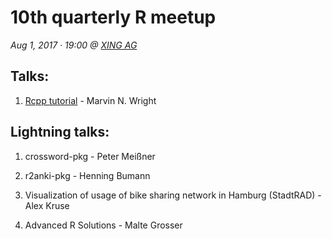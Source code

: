 # 10th quarterly R meetup

*Aug 1, 2017 · 19:00 @ [XING AG](http://xing.com)*

## Talks:

1. [Rcpp tutorial](https://github.com/mnwright/Rcpp-tutorial) - Marvin N. Wright

## Lightning talks:

1. crossword-pkg - Peter Meißner

2. r2anki-pkg - Henning Bumann 

3. Visualization of usage of bike sharing network in Hamburg (StadtRAD) - Alex Kruse 

4. Advanced R Solutions - Malte Grosser


